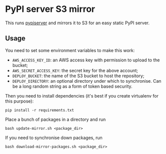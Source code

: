 # PyPI server S3 mirror

This runs [pypiserver](https://github.com/schmir/pypiserver) and mirrors it to
S3 for an easy static PyPI server.

## Usage

You need to set some environment variables to make this work:

  * `AWS_ACCESS_KEY_ID`: an AWS access key with permission to upload to the
bucket;
  * `AWS_SECRET_ACCESS_KEY`: the secret key for the above account;
  * `DEPLOY_BUCKET`: the name of the S3 bucket to host the repository;
  * `DEPLOY_DIRECTORY`: an optional directory under which to synchronise. Can
be a long random string as a form of token based security.

Then you need to install dependencies (it's best if you create virtualenv for
this purpose):

    pip install -r requirements.txt

Place a bunch of packages in a directory and run

    bash update-mirror.sh <package_dir>

If you need to synchronise down packages, run

    bash download-mirror-packages.sh <package_dir>
